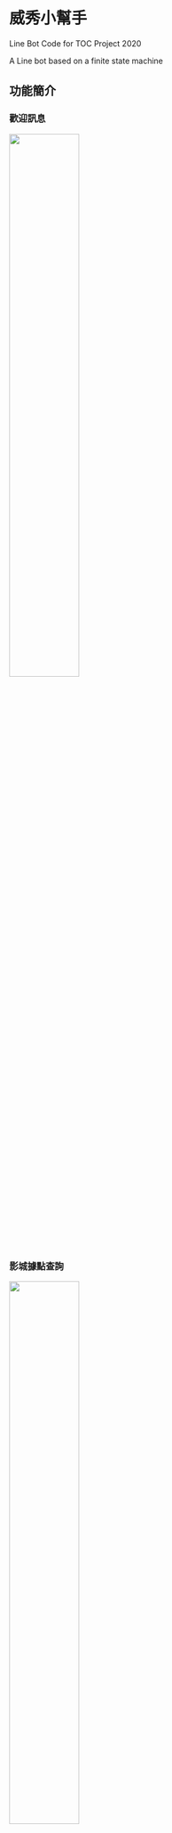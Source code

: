 # 威秀小幫手

Line Bot Code for TOC Project 2020

A Line bot based on a finite state machine


## 功能簡介

### 歡迎訊息
<img src="./img/IMG_0742.PNG" width="50%" height="50%" />

<br><br/>

### 影城據點查詢
<img src="./img/IMG_0748.PNG" width="50%" height="50%" />

<br><br/>

### 熱映中電影
<img src="./img/IMG_0743.PNG" width="50%" height="50%" />

<br><br/>

### 電影劇情簡介
<img src="./img/IMG_0744.PNG" width="50%" height="50%" />

<br><br/>

### 電影版本選擇
<img src="./img/IMG_0745.PNG" width="50%" height="50%" />

<br><br/>

### 影城選擇
<img src="./img/IMG_0746.PNG" width="50%" height="50%" />

<br><br/>

### 時刻表顯示
<img src="./img/IMG_0747.PNG" width="50%" height="50%" />



## Finite State Machine
![fsm](./img/show-fsm.png)

## Message Type

1. Text Message:
   <br><br/>
   回傳文字訊息給user，「歡迎訊息」、「電影劇情簡介」、「時刻表顯示」均用text message回覆。
   <br><br/>
2. Flex Message:
    <br><br/>
   可自行設計回覆的內容樣式，不拘束於line提供的template格式，「影城據點查詢」、「熱映中電影」、「電影版本選擇」、「影城選擇」都是用Flex Message回覆。使用Line Developer的Flex Message Simulator設計，點選元件後可以直接從右方修改屬性，左方能立即產生UI。
   <img src="./img/flex.png" width="100%" height="100%" />
   <br><br/>
   完成設計後可按View as JSON，產生的JSON code可加入python程式裡，透過json.dumps()和json.loads()將JSON code轉換成python line bot sdk裡FlexSendMessage可以接受的dict。
   ```
    bubble_string={
        'type': 'bubble',
        'direction': 'ltr',
        'hero': {
            'type': 'image',
            'url': 'https://example.com/cafe.jpg',
            'size': 'full',
            'aspectRatio': '20:13',
            'aspectMode': 'cover',
            'action': { 'type': 'uri', 'uri': 'http://example.com', 'label': 'label' }
        }
    }
	s1 = json.dumps(bubble_string)
    s2 = json.loads(s1)
    flex_message = FlexSendMessage(alt_text='hello',contents=s2)
	```

## Web Crawling
使用BeautifulSoup套件實作華納威秀官網的爬蟲，從 https://www.vscinemas.com.tw/vsweb/film/index.aspx 得到熱映中電影的圖片(藍框處)、名字和通往電影詳情的網址(紅框處)。

<img src="./img/page2.png" width="100%" height="100%" />

<br><br/>
在電影詳情的網頁得到電影的放映版本(紅框處)和對應的放映影廳(藍框處)

<img src="./img/page3.png" width="100%" height="100%" />

<br><br/>
同樣在電影詳情的網頁，選擇放映影廳後得到該影廳的的放映日期(紅框處)和放映時間(藍框處)

<img src="./img/page4.png" width="100%" height="100%" />

<br><br/>
在影城介紹的網頁https://www.vscinemas.com.tw/vsweb/theater/index.aspx 裡得到各地影城的名字地址及電話(紅框處)

<img src="./img/page1.png" width="100%" height="100%" />



## Reference
[Line Messaging API Reference](https://developers.line.biz/en/reference/messaging-api/)

[Line line-bot-sdk-python](https://github.com/line/line-bot-sdk-python)

[爬蟲學習筆記](https://yanwei-liu.medium.com/python%E7%88%AC%E8%9F%B2%E5%AD%B8%E7%BF%92%E7%AD%86%E8%A8%98-%E4%B8%80-beautifulsoup-1ee011df8768)
